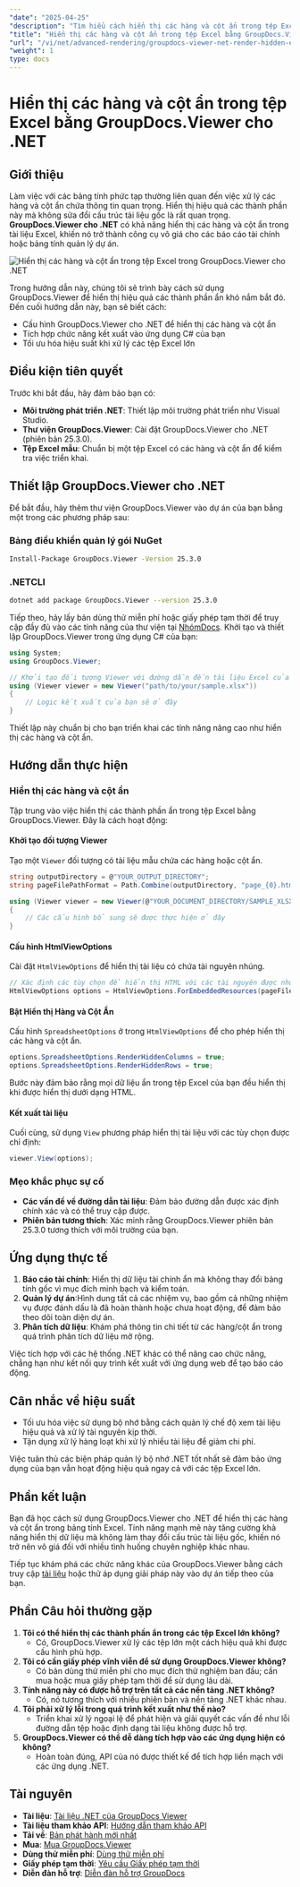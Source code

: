 ```yaml
---
"date": "2025-04-25"
"description": "Tìm hiểu cách hiển thị các hàng và cột ẩn trong tệp Excel bằng GroupDocs.Viewer cho .NET. Tăng cường khả năng hiển thị dữ liệu hiệu quả mà không cần thay đổi cấu trúc tài liệu."
"title": "Hiển thị các hàng và cột ẩn trong tệp Excel bằng GroupDocs.Viewer cho .NET - Hướng dẫn nâng cao"
"url": "/vi/net/advanced-rendering/groupdocs-viewer-net-render-hidden-excel-rows-columns/"
"weight": 1
type: docs
---
```

# Hiển thị các hàng và cột ẩn trong tệp Excel bằng GroupDocs.Viewer cho .NET

## Giới thiệu

Làm việc với các bảng tính phức tạp thường liên quan đến việc xử lý các hàng và cột ẩn chứa thông tin quan trọng. Hiển thị hiệu quả các thành phần này mà không sửa đổi cấu trúc tài liệu gốc là rất quan trọng. **GroupDocs.Viewer cho .NET** có khả năng hiển thị các hàng và cột ẩn trong tài liệu Excel, khiến nó trở thành công cụ vô giá cho các báo cáo tài chính hoặc bảng tính quản lý dự án.

![Hiển thị các hàng và cột ẩn trong tệp Excel trong GroupDocs.Viewer cho .NET](/viewer/advanced-rendering/render-hidden-rows-columns-excel-files-img.png)

Trong hướng dẫn này, chúng tôi sẽ trình bày cách sử dụng GroupDocs.Viewer để hiển thị hiệu quả các thành phần ẩn khó nắm bắt đó. Đến cuối hướng dẫn này, bạn sẽ biết cách:
- Cấu hình GroupDocs.Viewer cho .NET để hiển thị các hàng và cột ẩn
- Tích hợp chức năng kết xuất vào ứng dụng C# của bạn
- Tối ưu hóa hiệu suất khi xử lý các tệp Excel lớn

## Điều kiện tiên quyết

Trước khi bắt đầu, hãy đảm bảo bạn có:
- **Môi trường phát triển .NET**: Thiết lập môi trường phát triển như Visual Studio.
- **Thư viện GroupDocs.Viewer**: Cài đặt GroupDocs.Viewer cho .NET (phiên bản 25.3.0).
- **Tệp Excel mẫu**: Chuẩn bị một tệp Excel có các hàng và cột ẩn để kiểm tra việc triển khai.

## Thiết lập GroupDocs.Viewer cho .NET

Để bắt đầu, hãy thêm thư viện GroupDocs.Viewer vào dự án của bạn bằng một trong các phương pháp sau:

### Bảng điều khiển quản lý gói NuGet

```bash
Install-Package GroupDocs.Viewer -Version 25.3.0
```

### .NETCLI

```bash
dotnet add package GroupDocs.Viewer --version 25.3.0
```

Tiếp theo, hãy lấy bản dùng thử miễn phí hoặc giấy phép tạm thời để truy cập đầy đủ vào các tính năng của thư viện tại [NhómDocs](https://purchase.groupdocs.com/temporary-license/). Khởi tạo và thiết lập GroupDocs.Viewer trong ứng dụng C# của bạn:

```csharp
using System;
using GroupDocs.Viewer;

// Khởi tạo đối tượng Viewer với đường dẫn đến tài liệu Excel của bạn
using (Viewer viewer = new Viewer("path/to/your/sample.xlsx"))
{
    // Logic kết xuất của bạn sẽ ở đây
}
```

Thiết lập này chuẩn bị cho bạn triển khai các tính năng nâng cao như hiển thị các hàng và cột ẩn.

## Hướng dẫn thực hiện

### Hiển thị các hàng và cột ẩn

Tập trung vào việc hiển thị các thành phần ẩn trong tệp Excel bằng GroupDocs.Viewer. Đây là cách hoạt động:

#### Khởi tạo đối tượng Viewer

Tạo một `Viewer` đối tượng có tài liệu mẫu chứa các hàng hoặc cột ẩn.

```csharp
string outputDirectory = @"YOUR_OUTPUT_DIRECTORY";
string pageFilePathFormat = Path.Combine(outputDirectory, "page_{0}.html");

using (Viewer viewer = new Viewer(@"YOUR_DOCUMENT_DIRECTORY/SAMPLE_XLSX_WITH_HIDDEN_ROW_AND_COLUMN"))
{
    // Các cấu hình bổ sung sẽ được thực hiện ở đây
}
```

#### Cấu hình HtmlViewOptions

Cài đặt `HtmlViewOptions` để hiển thị tài liệu có chứa tài nguyên nhúng.

```csharp
// Xác định các tùy chọn để hiển thị HTML với các tài nguyên được nhúng
HtmlViewOptions options = HtmlViewOptions.ForEmbeddedResources(pageFilePathFormat);
```

#### Bật Hiển thị Hàng và Cột Ẩn

Cấu hình `SpreadsheetOptions` ở trong `HtmlViewOptions` để cho phép hiển thị các hàng và cột ẩn.

```csharp
options.SpreadsheetOptions.RenderHiddenColumns = true;
options.SpreadsheetOptions.RenderHiddenRows = true;
```

Bước này đảm bảo rằng mọi dữ liệu ẩn trong tệp Excel của bạn đều hiển thị khi được hiển thị dưới dạng HTML.

#### Kết xuất tài liệu

Cuối cùng, sử dụng `View` phương pháp hiển thị tài liệu với các tùy chọn được chỉ định:

```csharp
viewer.View(options);
```

### Mẹo khắc phục sự cố

- **Các vấn đề về đường dẫn tài liệu**: Đảm bảo đường dẫn được xác định chính xác và có thể truy cập được.
- **Phiên bản tương thích**: Xác minh rằng GroupDocs.Viewer phiên bản 25.3.0 tương thích với môi trường của bạn.

## Ứng dụng thực tế

1. **Báo cáo tài chính**: Hiển thị dữ liệu tài chính ẩn mà không thay đổi bảng tính gốc vì mục đích minh bạch và kiểm toán.
2. **Quản lý dự án**:Hình dung tất cả các nhiệm vụ, bao gồm cả những nhiệm vụ được đánh dấu là đã hoàn thành hoặc chưa hoạt động, để đảm bảo theo dõi toàn diện dự án.
3. **Phân tích dữ liệu**: Khám phá thông tin chi tiết từ các hàng/cột ẩn trong quá trình phân tích dữ liệu mở rộng.

Việc tích hợp với các hệ thống .NET khác có thể nâng cao chức năng, chẳng hạn như kết nối quy trình kết xuất với ứng dụng web để tạo báo cáo động.

## Cân nhắc về hiệu suất

- Tối ưu hóa việc sử dụng bộ nhớ bằng cách quản lý chế độ xem tài liệu hiệu quả và xử lý tài nguyên kịp thời.
- Tận dụng xử lý hàng loạt khi xử lý nhiều tài liệu để giảm chi phí.

Việc tuân thủ các biện pháp quản lý bộ nhớ .NET tốt nhất sẽ đảm bảo ứng dụng của bạn vẫn hoạt động hiệu quả ngay cả với các tệp Excel lớn.

## Phần kết luận

Bạn đã học cách sử dụng GroupDocs.Viewer cho .NET để hiển thị các hàng và cột ẩn trong bảng tính Excel. Tính năng mạnh mẽ này tăng cường khả năng hiển thị dữ liệu mà không làm thay đổi cấu trúc tài liệu gốc, khiến nó trở nên vô giá đối với nhiều tình huống chuyên nghiệp khác nhau.

Tiếp tục khám phá các chức năng khác của GroupDocs.Viewer bằng cách truy cập [tài liệu](https://docs.groupdocs.com/viewer/net/) hoặc thử áp dụng giải pháp này vào dự án tiếp theo của bạn.

## Phần Câu hỏi thường gặp

1. **Tôi có thể hiển thị các thành phần ẩn trong các tệp Excel lớn không?**
   - Có, GroupDocs.Viewer xử lý các tệp lớn một cách hiệu quả khi được cấu hình phù hợp.
2. **Tôi có cần giấy phép vĩnh viễn để sử dụng GroupDocs.Viewer không?**
   - Có bản dùng thử miễn phí cho mục đích thử nghiệm ban đầu; cần mua hoặc mua giấy phép tạm thời để sử dụng lâu dài.
3. **Tính năng này có được hỗ trợ trên tất cả các nền tảng .NET không?**
   - Có, nó tương thích với nhiều phiên bản và nền tảng .NET khác nhau.
4. **Tôi phải xử lý lỗi trong quá trình kết xuất như thế nào?**
   - Triển khai xử lý ngoại lệ để phát hiện và giải quyết các vấn đề như lỗi đường dẫn tệp hoặc định dạng tài liệu không được hỗ trợ.
5. **GroupDocs.Viewer có thể dễ dàng tích hợp vào các ứng dụng hiện có không?**
   - Hoàn toàn đúng, API của nó được thiết kế để tích hợp liền mạch với các ứng dụng .NET.

## Tài nguyên

- **Tài liệu**: [Tài liệu .NET của GroupDocs Viewer](https://docs.groupdocs.com/viewer/net/)
- **Tài liệu tham khảo API**: [Hướng dẫn tham khảo API](https://reference.groupdocs.com/viewer/net/)
- **Tải về**: [Bản phát hành mới nhất](https://releases.groupdocs.com/viewer/net/)
- **Mua**: [Mua GroupDocs.Viewer](https://purchase.groupdocs.com/buy)
- **Dùng thử miễn phí**: [Dùng thử miễn phí](https://releases.groupdocs.com/viewer/net/)
- **Giấy phép tạm thời**: [Yêu cầu Giấy phép tạm thời](https://purchase.groupdocs.com/temporary-license/)
- **Diễn đàn hỗ trợ**: [Diễn đàn hỗ trợ GroupDocs](https://forum.groupdocs.com/c/viewer/9)
